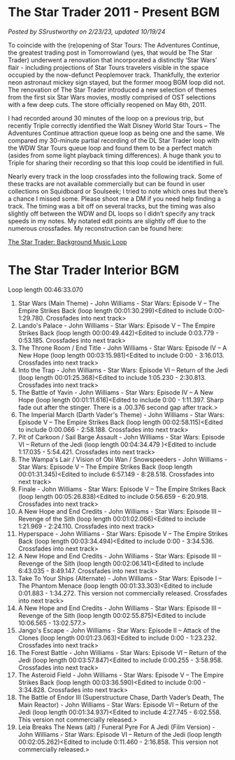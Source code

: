 # The Star Trader 2011 - Present BGM

*Posted by SSrustworthy on 2/23/23, updated 10/19/24*

To coincide with the (re)opening of Star Tours: The Adventures Continue, the greatest trading post in Tomorrowland (yes, that would be The Star Trader) underwent a renovation that incorporated a distinctly ‘Star Wars’ flair - including projections of Star Tours travelers visible in the space occupied by the now-defunct Peoplemover track. Thankfully, the exterior neon astronaut mickey sign stayed, but the former moog BGM loop did not. The renovation of The Star Trader introduced a new selection of themes from the first six Star Wars movies, mostly comprised of OST selections with a few deep cuts. The store officially reopened on May 6th, 2011.

I had recorded around 30 minutes of the loop on a previous trip, but recently Triple correctly identified the Walt Disney World Star Tours – The Adventures Continue attraction queue loop as being one and the same. We compared my 30-minute partial recording of the DL Star Trader loop with the WDW Star Tours queue loop and found them to be a perfect match (asides from some light playback timing differences). A huge thank you to Triple for sharing their recording so that this loop could be identified in full.

Nearly every track in the loop crossfades into the following track. Some of these tracks are not available commercially but can be found in user collections on Squidboard or Soulseek; I tried to note which ones but there’s a chance I missed some. Please shoot me a DM if you need help finding a track. The timing was a bit off on several tracks, but the timing was also slightly off between the WDW and DL loops so I didn’t specify any track speeds in my notes. My notated edit points are slightly off due to the numerous crossfades. My reconstruction can be found here:

[The Star Trader: Background Music Loop](https://youtu.be/DzrG6gYhXdY)

# The Star Trader Interior BGM

Loop length 00:46:33.070

1. Star Wars (Main Theme) - John Williams - Star Wars: Episode V – The Empire Strikes Back (loop length 00:01:30.299)<Edited to include 0:00- 1:29.780. Crossfades into next track>
2. Lando's Palace - John Williams - Star Wars: Episode V – The Empire Strikes Back (loop length 00:00:49.442)<Edited to include 0:03.779 - 0:53.185. Crossfades into next track>
3. The Throne Room / End Title - John Williams - Star Wars: Episode IV – A New Hope (loop length 00:03:15.981)<Edited to include 0:00 - 3:16.013. Crossfades into next track>
4. Into the Trap - John Williams - Star Wars: Episode VI – Return of the Jedi (loop length 00:01:25.368)<Edited to include 1:05.230 - 2:30.813. Crossfades into next track>
5. The Battle of Yavin - John Williams - Star Wars: Episode IV – A New Hope (loop length 00:01:11.616)<Edited to include 0:00 - 1:11.397. Sharp fade out after the stinger. There is a .00.376 second gap after track.>
6. The Imperial March (Darth Vader's Theme) - John Williams - Star Wars: Episode V – The Empire Strikes Back (loop length 00:02:58.115)<Edited to include 0:00.066 - 2:58.188. Crossfades into next track>
7. Pit of Carkoon / Sail Barge Assault - John Williams - Star Wars: Episode VI – Return of the Jedi (loop length 00:04:34.479 )<Edited to include 1:17.035 - 5:54.421. Crossfades into next track>
8. The Wampa's Lair / Vision of Obi Wan / Snowspeeders - John Williams - Star Wars: Episode V – The Empire Strikes Back (loop length 00:01:31.345)<Edited to include 6:57.149 - 8:28.518. Crossfades into next track>
9. Finale - John Williams - Star Wars: Episode V – The Empire Strikes Back (loop length 00:05:26.838)<Edited to include 0:56.659 - 6:20.918. Crossfades into next track>
10. A New Hope and End Credits - John Williams - Star Wars: Episode III – Revenge of the Sith (loop length 00:01:02.066)<Edited to include 1:21.969 - 2:24.110. Crossfades into next track>
11. Hyperspace - John Williams - Star Wars: Episode V – The Empire Strikes Back (loop length 00:03:34.494)<Edited to include 0:00 - 3:34.536. Crossfades into next track>
12. A New Hope and End Credits - John Williams - Star Wars: Episode III – Revenge of the Sith (loop length 00:02:06.141)<Edited to include 6:43.035 - 8:49.147. Crossfades into next track>
13. Take To Your Ships (Alternate) - John Williams - Star Wars: Episode I – The Phantom Menace (loop length 00:01:33.303)<Edited to include 0:01.883 - 1:34.272. This version not commercially released. Crossfades into next track>
14. A New Hope and End Credits - John Williams - Star Wars: Episode III – Revenge of the Sith (loop length 00:02:55.875)<Edited to include 10:06.565 - 13:02.577.>
15. Jango's Escape - John Williams - Star Wars: Episode II – Attack of the Clones (loop length 00:01:23.063)<Edited to include 0:00 - 1:23.232. Crossfades into next track>
16. The Forest Battle - John Williams - Star Wars: Episode VI – Return of the Jedi (loop length 00:03:57.847)<Edited to include 0:00.255 - 3:58.958. Crossfades into next track>
17. The Asteroid Field - John Williams - Star Wars: Episode V – The Empire Strikes Back (loop length 00:03:36.590)<Edited to include 0:00 - 3:34.828. Crossfades into next track>
18. The Battle of Endor III (Superstructure Chase, Darth Vader’s Death, The Main Reactor) - John Williams - Star Wars: Episode VI – Return of the Jedi (loop length 00:01:34.937)<Edited to include 4:27.745 - 6:02.558. This version not commercially released.>
19. Leia Breaks The News (alt) / Funeral Pyre For A Jedi (Film Version) - John Williams - Star Wars: Episode VI – Return of the Jedi (loop length 00:02:05.262)<Edited to include 0:11.460 - 2:16.858. This version not commercially released.>
